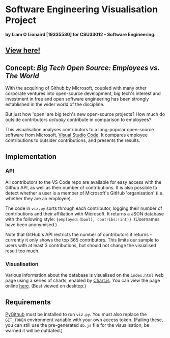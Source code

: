 # Software Engineering Visualisation Project

**by Liam O Lionaird [19335530] for CSU33012 - Software Engineering.**

## [View here!](https://liam-ol.github.io/csu33012-viz/)

## Concept: *Big Tech Open Source: Employees vs. The World*

With the acquiring of Github by Microsoft, coupled with many other corporate ventures into open-source development, big tech's interest and investment in free and open software engineering has been strongly established in the wider world of the discipline.

But just how 'open' are big tech's new open-source projects? How much do outside contributors *actually* contribute in comparison to employees?

This visualisation analyses contributors to a long-popular open-source software from Microsoft, [Visual Studio Code](https://github.com/microsoft/vscode). It compares employee contributions to outsider contributions, and presents the results.

## Implementation

### API

All contributors to the VS Code repo are available for easy access with the Github API, as well as their number of contributions. It is also possible to detect whether a user is a member of Microsoft's GitHub 'organisation' (i.e. whether they are an employee). 

The code in `viz.py` sorts through each contributor, logging their number of contributions and their affiliation with Microsoft. It returns a JSON database with the following style: `{employed:(bool), contribs:(int)}`. (Usernames have been anonymised.)

Note that GitHub's API restricts the number of contributors it returns - currently it only shows the top 365 contributors. This limits our sample to users with at least 3 contributions, but should not change the visualised result too much.

### Visualisation

Various information about the database is visualised on the `index.html` web page using a series of charts, enabled by [Chart.js](https://www.chartjs.org/). You can view the page online [here](https://liam-ol.github.io/csu33012-viz/). (Best viewed on desktop.)

## Requirements

[PyGithub](https://github.com/PyGithub/PyGithub) must be installed to run `viz.py`. You must also replace the `GIT_TOKEN` environment variable with your own access token. (Failing these, you can still use the pre-generated `db.js` file for the visualisation; be warned it will be outdated.)
